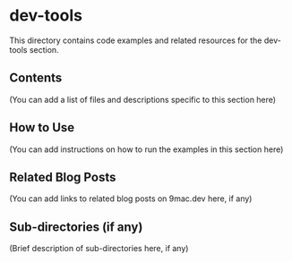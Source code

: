 # dev-tools

This directory contains code examples and related resources for the dev-tools section.

## Contents

(You can add a list of files and descriptions specific to this section here)

## How to Use

(You can add instructions on how to run the examples in this section here)

## Related Blog Posts

(You can add links to related blog posts on 9mac.dev here, if any)

## Sub-directories (if any)

(Brief description of sub-directories here, if any)
